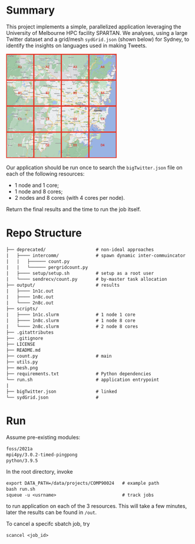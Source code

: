 # Summary

This project implements a simple, parallelized application leveraging the University of Melbourne HPC facility SPARTAN. We analyses, using a large Twitter dataset and a grid/mesh `sydGrid.json` (shown below) for Sydney, to identify the insights on languages used in making Tweets.

<img src="mesh.png" width="300">

Our application should be run once to search the `bigTwitter.json` file on each of the following resources:

- 1 node and 1 core;
- 1 node and 8 cores;
- 2 nodes and 8 cores (with 4 cores per node).

Return the final results and the time to run the job itself.

# Repo Structure

```
├── deprecated/                   # non-ideal approaches
|   ├──── intercomm/              # spawn dynamic inter-commuincator
|   |   ├────── count.py
|   |   └────── pergridcount.py
|   ├──── setup/setup.sh          # setup as a root user
|   └──── sendrecv/count.py       # by-master task allocation
├── output/                       # results
|   ├──── 1n1c.out
|   ├──── 1n8c.out
|   └──── 2n8c.out
├── scripts/
|   ├──── 1n1c.slurm              # 1 node 1 core
|   ├──── 1n8c.slurm              # 1 node 8 core
|   └──── 2n8c.slurm              # 2 node 8 cores
├── .gitattributes
├── .gitignore
├── LICENSE
├── README.md
├── count.py                      # main
├── utils.py
├── mesh.png
├── requirements.txt              # Python dependencies
└── run.sh                        # application entrypoint
|
├── bigTwitter.json               # linked
└── sydGrid.json                  #
```

# Run

Assume pre-existing modules:

```
foss/2021a
mpi4py/3.0.2-timed-pingpong
python/3.9.5
```

In the root directory, invoke

```
export DATA_PATH=/data/projects/COMP90024   # example path
bash run.sh
squeue -u <usrname>                         # track jobs
```

to run application on each of the 3 resources. This will take a few minutes, later the results can be found in `/out`.

To cancel a specifc sbatch job, try

```
scancel <job_id>
```
